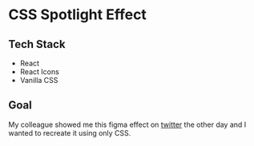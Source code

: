 # CSS Spotlight Effect

## Tech Stack

- React
- React Icons
- Vanilla CSS

## Goal

My colleague showed me this figma effect on [twitter](https://twitter.com/uiuxadrian/status/1595749568976674816) the other day and I wanted to recreate it
using only CSS.
